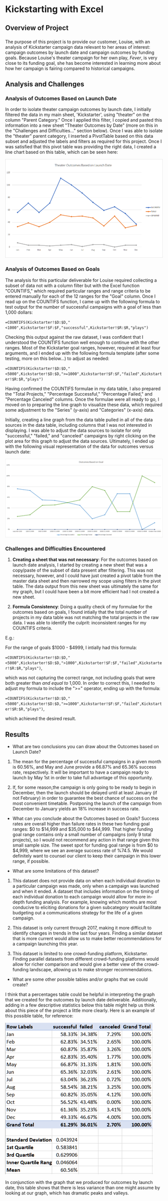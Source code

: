 # Kickstarting with Excel

## Overview of Project

  

### 
  The purpose of this project is to provide our customer, Louise, with an analysis of Kickstarter campaign data relevant to her areas of interest: campaign outcomes by launch date and campaign outcomes by funding goals. Because Louise's theater campaign for her own play, *Fever*, is very close to its funding goal, she has become interested in learning more about how her campaign is fairing compared to historical campaigns. 

## Analysis and Challenges

### Analysis of Outcomes Based on Launch Date

  In order to isolate theater campaign outcomes by launch date, I initially filtered the data in my main sheet, 'Kickstarter', using "theater" on the column "Parent Category." Once I applied this filter, I copied and pasted this information into a new sheet "Theater Outcomes by Date" (more on this in the "Challenges and Difficulties..." section below). Once I was able to isolate the "theater" parent category, I inserted a PivotTable based on this data subset and adjusted the labels and filters as required for this project. Once I was satisfied that this pivot table was providing the right data, I created a line chart based on this table, which can be seen here: 
  
  ![Outcomes versus Launch Date](https://github.com/Tozerh/Kickstarter-Analysis/blob/main/Resources/Theater_Outcomes_vs_Launch.png)

### Analysis of Outcomes Based on Goals
  The analysis for this particular deliverable for Louise required collecting a subset of data not with a column filter but with the Excel function "COUNTIFS," which required particular ranges and range criteria to be entered manually for each of the 12 ranges for the "Goal" column. Once I read up on the COUNTIFS function, I came up with the following formula to test output for the number of successful campaigns with a goal of less than 1,000 dollars: 
  
  `=COUNTIFS(Kickstarter!$D:$D,"<1000",Kickstarter!$F:$F,"successful",Kickstarter!$R:$R,"plays")`
  
  Checking this output against the raw dataset, I was confident that I understood the COUNTIFS function well enough to continue with the other ranges. Most of the Kickstarter goal ranges, however, required at least four arguments, and I ended up with the following formula template (after some testing, more on this below...) to adjust as needed: 

  `=COUNTIFS(Kickstarter!$D:$D,"<5000",Kickstarter!$D:$D,">=1000",Kickstarter!$F:$F,"failed",Kickstarter!$R:$R,"plays")` 

  Having confirmed the COUNTIFS formulae in my data table, I also prepared the "Total Projects," "Percentage Successful," "Percentage Failed," and "Percentage Canceled" columns. Once the formulae were all ready to go, I moved on to preparing the line graph to visualize these data, which required some adjustment to the "Series" (y-axis) and "Categories" (x-axis) data. 
  
  Initially, creating a line graph from the data table pulled in all of the data sources in the data table, including columns that I was not interested in displaying. I was able to adjust the data sources to isolate for only "successful," "failed," and "canceled" campaigns by right clicking on the plot area for this graph to adjust the data sources. Ultimately, I ended up with the following visual representation of the data for outcomes versus launch date: 

   ![Outcomes versus Goal](https://github.com/Tozerh/Kickstarter-Analysis/blob/main/Resources/Outcomes_versus_Goals.png) 

### Challenges and Difficulties Encountered

1) **Creating a sheet that was not necessary**:
  For the outcomes based on launch date analysis, I started by creating a new sheet that was a copy/paste of the subset of data present after filtering. This was not necessary, however, and I could have just created a pivot table from the master data sheet and then narrowed my scope using filters in the pivot table. The data output from this new sheet was ultimately the same for my graph, but I could have been a bit more efficient had I not created a new sheet. 

2) **Formula Consistency**: 
  Doing a quality check of my formulae for the outcomes based on goals, I found intially that the total number of projects in my data table was not matching the total projects in the raw data. I was able to identify the culprit: inconsistent ranges for my COUNTIFS criteria. 
  
  E.g.: 
  
  For the range of goals $1000 - $4999, I intially had this formula: 
  
  `=COUNTIFS(Kickstarter!$D:$D,"<5000",Kickstarter!$D:$D,">1000",Kickstarter!$F:$F,"failed",Kickstarter!$R:$R,"plays")`, 
  
  which was not capturing the correct range, not including goals that were both greater than _and equal to_ 1,000. In order to correct this, I needed to adjust my formula to include the ">=" operator, ending up with the formula: 
  
  `=COUNTIFS(Kickstarter!$D:$D,"<5000",Kickstarter!$D:$D,">=1000",Kickstarter!$F:$F,"failed",Kickstarter!$R:$R,"plays")`, 
   
  which achieved the desired result.

## Results

- What are two conclusions you can draw about the Outcomes based on Launch Date?

1) The mean for the percentage of successful campaigns in a given month is 60.56%, and May and June provide a 66.87% and 65.36% success rate, respectively. It will be important to have a campaign ready to launch by May 1st in order to take full advantage of this opportunity. 

2) If, for some reason,the campaign is only going to be ready to begin in December, then the launch should be delayed until at least January (if not February) in order to guarantee the best chance of success on the most convenient timetable. Postponing the launch of the campaign from December to January yields an 18% increase in success rate. 

- What can you conclude about the Outcomes based on Goals?
  Success rates are overall higher than failure rates in these two funding goal ranges:  $0 to $14,999 and $35,000 to $44,999. That higher funding goal range contains only a small number of campaigns (only 9 total projects), so I would not recommend any action in that range given this small sample size. The sweet spot for funding goal range is from $0 to $4,999, where we see an average success rate of %74.5. We would definitely want to counsel our client to keep their campaign in this lower range, if possible. 
  

- What are some limitations of this dataset?

1) This dataset does not provide data on when each individual donation to a particular campaign was made, only when a campaign was launched and when it ended. A dataset that includes information on the timing of each individual donation to each campaign would allow for more in-depth funding analysis. For example, knowing which months are most conducive to eliciting donations for a given subcategory would facilitate budgeting out a communications strategy for the life of a given campaign. 

2) This dataset is only current through 2017, making it more difficult to identify changes in trends in the last four years. Finding a similar dataset that is more current would allow us to make better recommendations for a campaign launching this year. 

3) This dataset is limited to one crowd-funding platform, Kickstarter. Finding parallel datasets from different crowd-funding platforms would allow for richer comparison and would give a better view of the crowd-funding landscape, allowing us to make stronger recommendations. 

- What are some other possible tables and/or graphs that we could create?

I think that a percentages table could be helpful in interpreting the graph that we created for the outcomes by launch date deliverable. Additionally, adding in a few descriptive statistics below this table might help us think about this piece of the project a little more clearly. Here is an example of this possible table, for reference: 

![Percentages Table and Descriptive Stats](https://github.com/Tozerh/Kickstarter-Analysis/blob/main/Percentages.PNG)

In conjunction with the graph that we produced for outcomes by launch date, this table shows that there is less variance than one might assume by looking at our graph, which has dramatic peaks and valleys. 
